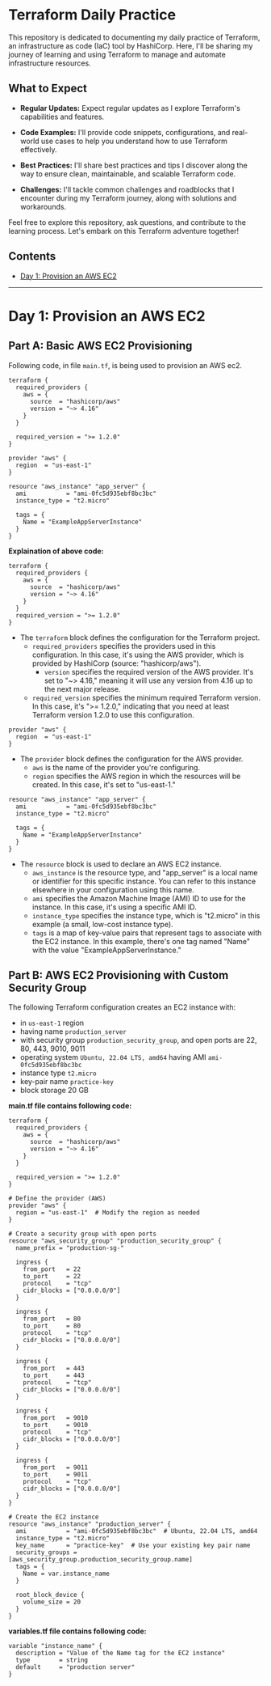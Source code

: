# Terraform Daily Practice
This repository is dedicated to documenting my daily practice of Terraform, an infrastructure as code (IaC) tool by HashiCorp. Here, I'll be sharing my journey of learning and using Terraform to manage and automate infrastructure resources.

## What to Expect

- **Regular Updates:** Expect regular updates as I explore Terraform's capabilities and features.

- **Code Examples:** I'll provide code snippets, configurations, and real-world use cases to help you understand how to use Terraform effectively.

- **Best Practices:** I'll share best practices and tips I discover along the way to ensure clean, maintainable, and scalable Terraform code.

- **Challenges:** I'll tackle common challenges and roadblocks that I encounter during my Terraform journey, along with solutions and workarounds.

Feel free to explore this repository, ask questions, and contribute to the learning process. Let's embark on this Terraform adventure together!

## Contents
- [Day 1: Provision an AWS EC2](#day1-provision-an-aws-ec2)

<!-- - [Day 2: Creating Your First Resource](#day2-creating-your-first-resource) -->
<!-- - [Day 3: Managing Variables](#day1-managing-variables) -->

<!-- # Day 1: Setting up Terraform -->
--------------

# Day 1: Provision an AWS EC2 

## Part A: Basic AWS EC2 Provisioning  

Following code, in file `main.tf`, is being used to provision an AWS ec2. 

```
terraform {
  required_providers {
    aws = {
      source  = "hashicorp/aws"
      version = "~> 4.16"
    }
  }

  required_version = ">= 1.2.0"
}

provider "aws" {
  region  = "us-east-1"
}

resource "aws_instance" "app_server" {
  ami           = "ami-0fc5d935ebf8bc3bc"
  instance_type = "t2.micro"

  tags = {
    Name = "ExampleAppServerInstance"
  }
}
```

**Explaination of above code:**

```
terraform {
  required_providers {
    aws = {
      source  = "hashicorp/aws"
      version = "~> 4.16"
    }
  }
  required_version = ">= 1.2.0"
}
```

- The `terraform` block defines the configuration for the Terraform project.
    - `required_providers` specifies the providers used in this configuration. In this case, it's using the AWS provider, which is provided by HashiCorp (source: "hashicorp/aws").
        - `version` specifies the required version of the AWS provider. It's set to "~> 4.16," meaning it will use any version from 4.16 up to the next major release.
    - `required_version` specifies the minimum required Terraform version. In this case, it's ">= 1.2.0," indicating that you need at least Terraform version 1.2.0 to use this configuration.

```
provider "aws" {
  region  = "us-east-1"
}
```

- The `provider` block defines the configuration for the AWS provider.
    - `aws` is the name of the provider you're configuring.
    - `region` specifies the AWS region in which the resources will be created. In this case, it's set to "us-east-1."

```
resource "aws_instance" "app_server" {
  ami           = "ami-0fc5d935ebf8bc3bc"
  instance_type = "t2.micro"

  tags = {
    Name = "ExampleAppServerInstance"
  }
}
```

- The `resource` block is used to declare an AWS EC2 instance.
    - `aws_instance` is the resource type, and "app_server" is a local name or identifier for this specific instance. You can refer to this instance elsewhere in your configuration using this name.
    - `ami` specifies the Amazon Machine Image (AMI) ID to use for the instance. In this case, it's using a specific AMI ID.
    - `instance_type` specifies the instance type, which is "t2.micro" in this example (a small, low-cost instance type).
    - `tags` is a map of key-value pairs that represent tags to associate with the EC2 instance. In this example, there's one tag named "Name" with the value "ExampleAppServerInstance."

## Part B: AWS EC2 Provisioning with Custom Security Group  

The following Terraform configuration creates an EC2 instance with:
- in `us-east-1` region
- having name `production_server`
- with security group `production_security_group`, and open ports are 22, 80, 443, 9010, 9011
- operating system `Ubuntu, 22.04 LTS, amd64` having AMI `ami-0fc5d935ebf8bc3bc`
- instance type `t2.micro`
- key-pair name `practice-key`
- block storage 20 GB

**main.tf file contains following code:**

```
terraform {
  required_providers {
    aws = {
      source  = "hashicorp/aws"
      version = "~> 4.16"
    }
  }

  required_version = ">= 1.2.0"
}

# Define the provider (AWS)
provider "aws" {
  region = "us-east-1"  # Modify the region as needed
}

# Create a security group with open ports
resource "aws_security_group" "production_security_group" {
  name_prefix = "production-sg-"
  
  ingress {
    from_port   = 22
    to_port     = 22
    protocol    = "tcp"
    cidr_blocks = ["0.0.0.0/0"]
  }

  ingress {
    from_port   = 80
    to_port     = 80
    protocol    = "tcp"
    cidr_blocks = ["0.0.0.0/0"]
  }

  ingress {
    from_port   = 443
    to_port     = 443
    protocol    = "tcp"
    cidr_blocks = ["0.0.0.0/0"]
  }

  ingress {
    from_port   = 9010
    to_port     = 9010
    protocol    = "tcp"
    cidr_blocks = ["0.0.0.0/0"]
  }

  ingress {
    from_port   = 9011
    to_port     = 9011
    protocol    = "tcp"
    cidr_blocks = ["0.0.0.0/0"]
  }
}

# Create the EC2 instance
resource "aws_instance" "production_server" {
  ami           = "ami-0fc5d935ebf8bc3bc"  # Ubuntu, 22.04 LTS, amd64
  instance_type = "t2.micro"
  key_name      = "practice-key"  # Use your existing key pair name
  security_groups = [aws_security_group.production_security_group.name]
  tags = {
    Name = var.instance_name
  }

  root_block_device {
    volume_size = 20
  }
}
```

**variables.tf file contains following code:**
```
variable "instance_name" {
  description = "Value of the Name tag for the EC2 instance"
  type        = string
  default     = "production server"
}
```


<!-- # Day 1: Setting up Terraform -->
<!-- # Day 1: Setting up Terraform -->


